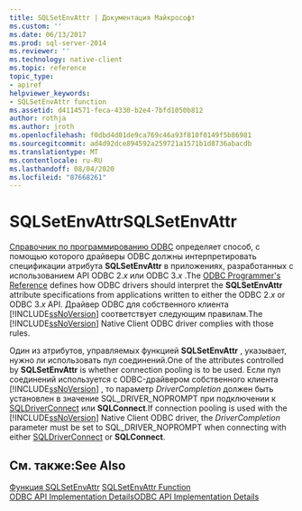 ```yaml
---
title: SQLSetEnvAttr | Документация Майкрософт
ms.custom: ''
ms.date: 06/13/2017
ms.prod: sql-server-2014
ms.reviewer: ''
ms.technology: native-client
ms.topic: reference
topic_type:
- apiref
helpviewer_keywords:
- SQLSetEnvAttr function
ms.assetid: d4114571-feca-4330-b2e4-7bfd1050b812
author: rothja
ms.author: jroth
ms.openlocfilehash: f0dbd4d01de9ca769c46a93f810f0149f5b86981
ms.sourcegitcommit: ad4d92dce894592a259721a1571b1d8736abacdb
ms.translationtype: MT
ms.contentlocale: ru-RU
ms.lasthandoff: 08/04/2020
ms.locfileid: "87668261"
---
```

# <a name="sqlsetenvattr"></a><span data-ttu-id="9c57f-102">SQLSetEnvAttr</span><span class="sxs-lookup"><span data-stu-id="9c57f-102">SQLSetEnvAttr</span></span>
  <span data-ttu-id="9c57f-103">[Справочник по программированию ODBC](https://go.microsoft.com/fwlink/?LinkId=45250) определяет способ, с помощью которого драйверы ODBC должны интерпретировать спецификации атрибута **SQLSetEnvAttr** в приложениях, разработанных с использованием API ODBC 2.*x* или ODBC 3.*x* .</span><span class="sxs-lookup"><span data-stu-id="9c57f-103">The [ODBC Programmer's Reference](https://go.microsoft.com/fwlink/?LinkId=45250) defines how ODBC drivers should interpret the **SQLSetEnvAttr** attribute specifications from applications written to either the ODBC 2.*x* or ODBC 3.*x* API.</span></span> <span data-ttu-id="9c57f-104">Драйвер ODBC для собственного клиента [!INCLUDE[ssNoVersion](../../includes/ssnoversion-md.md)] соответствует следующим правилам.</span><span class="sxs-lookup"><span data-stu-id="9c57f-104">The [!INCLUDE[ssNoVersion](../../includes/ssnoversion-md.md)] Native Client ODBC driver complies with those rules.</span></span>  
  
 <span data-ttu-id="9c57f-105">Один из атрибутов, управляемых функцией **SQLSetEnvAttr** , указывает, нужно ли использовать пул соединений.</span><span class="sxs-lookup"><span data-stu-id="9c57f-105">One of the attributes controlled by **SQLSetEnvAttr** is whether connection pooling is to be used.</span></span> <span data-ttu-id="9c57f-106">Если пул соединений используется с ODBC-драйвером собственного клиента [!INCLUDE[ssNoVersion](../../includes/ssnoversion-md.md)] , то параметр *DriverCompletion* должен быть установлен в значение SQL_DRIVER_NOPROMPT при подключении к [SQLDriverConnect](sqldriverconnect.md) или **SQLConnect**.</span><span class="sxs-lookup"><span data-stu-id="9c57f-106">If connection pooling is used with the [!INCLUDE[ssNoVersion](../../includes/ssnoversion-md.md)] Native Client ODBC driver, the *DriverCompletion* parameter must be set to SQL_DRIVER_NOPROMPT when connecting with either [SQLDriverConnect](sqldriverconnect.md) or **SQLConnect**.</span></span>  
  
## <a name="see-also"></a><span data-ttu-id="9c57f-107">См. также:</span><span class="sxs-lookup"><span data-stu-id="9c57f-107">See Also</span></span>  
 <span data-ttu-id="9c57f-108">[Функция SQLSetEnvAttr](https://go.microsoft.com/fwlink/?LinkId=59369) </span><span class="sxs-lookup"><span data-stu-id="9c57f-108">[SQLSetEnvAttr Function](https://go.microsoft.com/fwlink/?LinkId=59369) </span></span>  
 [<span data-ttu-id="9c57f-109">ODBC API Implementation Details</span><span class="sxs-lookup"><span data-stu-id="9c57f-109">ODBC API Implementation Details</span></span>](odbc-api-implementation-details.md)  
  
  
